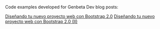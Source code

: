 Code examples developed for Genbeta Dev blog posts:

[Diseñando tu nuevo proyecto web con Bootstrap 2.0](http://www.genbetadev.com/desarrollo-web/disenando-tu-nuevo-proyecto-web-con-bootstrap-2-0)
[Diseñando tu nuevo proyecto web con Bootstrap 2.0 (II)](http://www.genbetadev.com/desarrollo-web/disenando-tu-nuevo-proyecto-web-con-bootstrap-2-0-ii)

